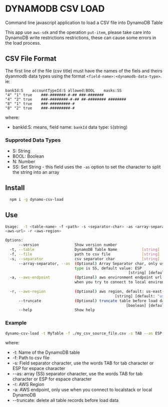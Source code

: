 # DYNAMODB CSV LOAD

Command line javascript application to load a CSV file into DynamoDB Table

This app use `aws-sdk` and the operation `put-item`, please take care into DynamoDB write restrictions restrictions, these can cause some errors in the load process.

## CSV File Format

The first line of the file (csv title) must have the names of the fiels and theirs dyanmodb data types using the format `<field-name>:<dynamodb-data-type>`. ie:

```csv
bankId:S	accountTypeId:S	allowed:BOOL	masks:SS
"4"	"1"	true	###-#######-#-## ###-#######
"4"	"2"	true	###-########-#-## ##-######## ########
"8"	"1"	true	###-#########-#
"8"	"2"	true	###-#########-#
```

where:

- bankId:S: means, field name: `bankId` data type: `S`(string)

### Supproted Data Types

- S: String
- BOOL: Boolean
- N: Number
- SS: Set String - this field uses the `-as` option to set the character to split the string into an array

## Install

```bash
  npm i -g dynamo-csv-load
```

## Use

```bash
Usage:  -t <table-name> -f <path> -s <separator-char> -as <array-separator> -a
<aws-url> -r <aws-region>

Options:
      --version                Show version number                     [boolean]
  -t, --table                  DynamoDB Table Name           [string] [required]
  -f, --file                   path to csv file              [string] [required]
  -s, --separator              csv separator char            [string] [required]
      --array-separator, --as  (Optional) Array Separator char, only used when
                               type is SS, default value: ESP
                                                       [string] [default: "ESP"]
  -a, --aws-endpoint           (Optional) aws environment endpoint url, only use
                               when you try to connect to local environment
                                                                        [string]
  -r, --aws-region             (Optional) aws region, default: us-east-1
                                                 [string] [default: "us-east-1"]
      --truncate               (Optional) truncate table before load data
                                                      [boolean] [default: false]
      --help                   Show help                               [boolean]
```

### Example

```bash
dynamo-csv-load -t MyTable -f ./my_csv_source_file.csv -s TAB --as ESP -r us-east-1 -a http://localhost:4566
```

where:

- -t: Name of the DynamoDB table
- -f: Path to csv file
- -s: Field separator character, use the words TAB for tab character or ESP for espace character
- --as: array (SS) separator character, use the words TAB for tab character or ESP for espace character
- -r: AWS Region
- -a: AWS endpoint, only use when you connect to localstack or local DynamoDB
- --truncate: delete all table records before load data
